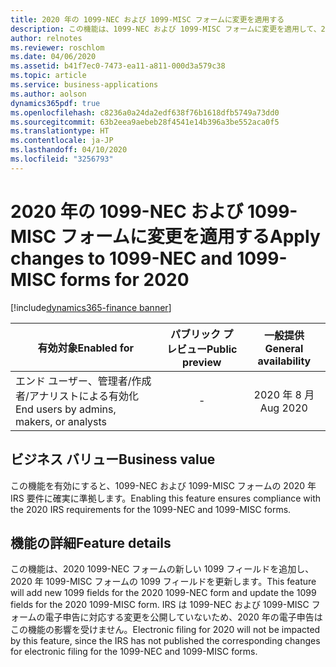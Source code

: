 ```yaml
---
title: 2020 年の 1099-NEC および 1099-MISC フォームに変更を適用する
description: この機能は、1099-NEC および 1099-MISC フォームに変更を適用して、2020 年の要件を満たすようにします。
author: relnotes
ms.reviewer: roschlom
ms.date: 04/06/2020
ms.assetid: b41f7ec0-7473-ea11-a811-000d3a579c38
ms.topic: article
ms.service: business-applications
ms.author: aolson
dynamics365pdf: true
ms.openlocfilehash: c8236a0a24da2edf638f76b1618dfb5749a73dd0
ms.sourcegitcommit: 63b2eea9aebeb28f4541e14b396a3be552aca0f5
ms.translationtype: HT
ms.contentlocale: ja-JP
ms.lasthandoff: 04/10/2020
ms.locfileid: "3256793"
---
```

# <a name="apply-changes-to-1099-nec-and-1099-misc-forms-for-2020"></a><span data-ttu-id="b4d28-103">2020 年の 1099-NEC および 1099-MISC フォームに変更を適用する</span><span class="sxs-lookup"><span data-stu-id="b4d28-103">Apply changes to 1099-NEC and 1099-MISC forms for 2020</span></span>
[!include[dynamics365-finance banner](../includes/dynamics365-finance.md)]

| <span data-ttu-id="b4d28-104">有効対象</span><span class="sxs-lookup"><span data-stu-id="b4d28-104">Enabled for</span></span>    |  <span data-ttu-id="b4d28-105">パブリック プレビュー</span><span class="sxs-lookup"><span data-stu-id="b4d28-105">Public preview</span></span> | <span data-ttu-id="b4d28-106">一般提供</span><span class="sxs-lookup"><span data-stu-id="b4d28-106">General availability</span></span> | 
| ---------- | :----------: |:----------: |
|<span data-ttu-id="b4d28-107">エンド ユーザー、管理者/作成者/アナリストによる有効化</span><span class="sxs-lookup"><span data-stu-id="b4d28-107">End users by admins, makers, or analysts</span></span>|-| <span data-ttu-id="b4d28-108">2020 年 8 月</span><span class="sxs-lookup"><span data-stu-id="b4d28-108">Aug 2020</span></span>|


## <a name="business-value"></a><span data-ttu-id="b4d28-109">ビジネス バリュー</span><span class="sxs-lookup"><span data-stu-id="b4d28-109">Business value</span></span>
<!-- bv start -->
<span data-ttu-id="b4d28-110">この機能を有効にすると、1099-NEC および 1099-MISC フォームの 2020 年 IRS 要件に確実に準拠します。</span><span class="sxs-lookup"><span data-stu-id="b4d28-110">Enabling this feature ensures compliance with the 2020 IRS requirements for the 1099-NEC and 1099-MISC forms.</span></span>
<!-- bv end -->



## <a name="feature-details"></a><span data-ttu-id="b4d28-111">機能の詳細</span><span class="sxs-lookup"><span data-stu-id="b4d28-111">Feature details</span></span>
<!--feature detail start -->
<span data-ttu-id="b4d28-112">この機能は、2020 1099-NEC フォームの新しい 1099 フィールドを追加し、2020 年 1099-MISC フォームの 1099 フィールドを更新します。</span><span class="sxs-lookup"><span data-stu-id="b4d28-112">This feature will add new 1099 fields for the 2020 1099-NEC form and update the 1099 fields for the 2020 1099-MISC form.</span></span> <span data-ttu-id="b4d28-113">IRS は 1099-NEC および 1099-MISC フォームの電子申告に対応する変更を公開していないため、2020 年の電子申告はこの機能の影響を受けません。</span><span class="sxs-lookup"><span data-stu-id="b4d28-113">Electronic filing for 2020 will not be impacted by this feature, since the IRS has not published the corresponding changes for electronic filing for the 1099-NEC and 1099-MISC forms.</span></span> 
<!--feature detail end -->









